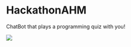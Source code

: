 # HackathonAHM
ChatBot that plays a programming quiz with you!

<img src="https://lh4.googleusercontent.com/WqPirjqEZGTUHD1duXuDjWL4bHIahgzL-HciIo7Q2xOEHRYQ9rYFCxVlYRdhOypPCggCMtsxCalC8eAicNoE=w1366-h635"/>
